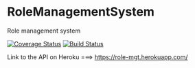 # RoleManagementSystem
Role management system

[![Coverage Status](https://coveralls.io/repos/github/andrewinsoul/RoleManagementSystem/badge.svg?branch=refactor-codebase)](https://coveralls.io/github/andrewinsoul/RoleManagementSystem?branch=refactor-codebase)
[![Build Status](https://travis-ci.com/andrewinsoul/RoleManagementSystem.svg?branch=develop)](https://travis-ci.com/andrewinsoul/RoleManagementSystem)

Link to the API on Heroku ===> https://role-mgt.herokuapp.com/
